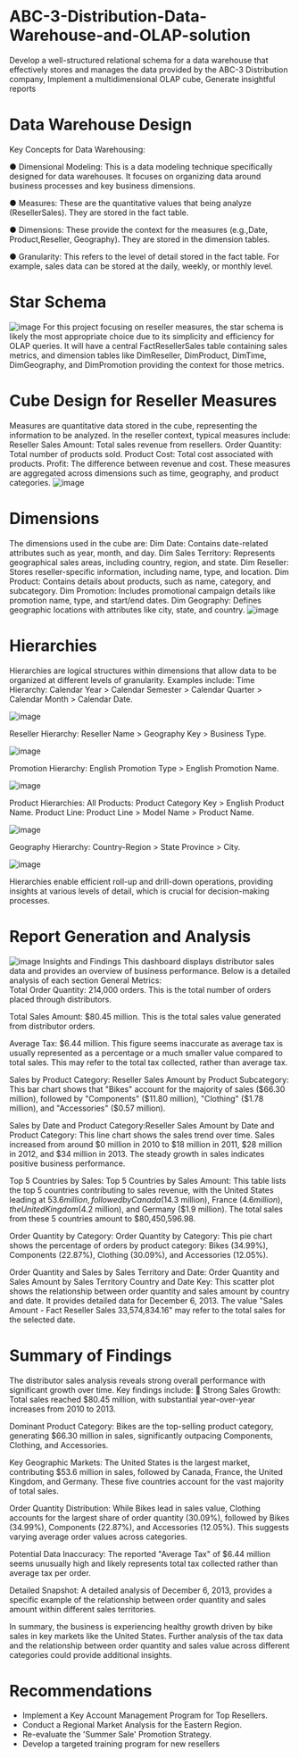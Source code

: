 # ABC-3-Distribution-Data-Warehouse-and-OLAP-solution
Develop a well-structured relational schema for a data warehouse that effectively stores and manages the data provided by the ABC-3 Distribution company, Implement a multidimensional OLAP cube, Generate insightful reports
# Data Warehouse Design
Key Concepts for Data Warehousing:

● Dimensional Modeling: This is a data modeling technique specifically designed for data
warehouses. It focuses on organizing data around business processes and key business
dimensions.

● Measures: These are the quantitative values that being analyze (ResellerSales). They are
stored in the fact table. 

● Dimensions: These provide the context for the measures (e.g.,Date, Product,Reseller, Geography). They are stored in the dimension tables. 

● Granularity: This refers to the level of detail stored in the fact table. For example, sales
data can be stored at the daily, weekly, or monthly level.
# Star Schema
![image](https://github.com/user-attachments/assets/557bd7a0-cc40-47aa-9b07-b90b703aa594)
For this project focusing on reseller measures, the star schema is likely the most appropriate choice
due to its simplicity and efficiency for OLAP queries. It will have a central FactResellerSales table
containing sales metrics, and dimension tables like DimReseller, DimProduct, DimTime, DimGeography, and DimPromotion providing the context for those metrics.
# Cube Design for Reseller Measures
Measures are quantitative data stored in the cube, representing the information to be analyzed. In
the reseller context, typical measures include:
Reseller Sales Amount: Total sales revenue from resellers.
Order Quantity: Total number of products sold.
Product Cost: Total cost associated with products. 
Profit: The difference between revenue and cost.
These measures are aggregated across dimensions such as time, geography, and product categories.
![image](https://github.com/user-attachments/assets/494ecd25-e7d8-4a49-8710-8b717a0d2a7b)
# Dimensions
The dimensions used in the cube are:
Dim Date: Contains date-related attributes such as year, month, and day. 
Dim Sales Territory: Represents geographical sales areas, including country, region, and state. 
Dim Reseller: Stores reseller-specific information, including name, type, and location. 
Dim Product: Contains details about products, such as name, category, and subcategory. 
Dim Promotion: Includes promotional campaign details like promotion name, type, and start/end
dates. 
Dim Geography: Defines geographic locations with attributes like city, state, and country.
![image](https://github.com/user-attachments/assets/8becdb6c-60f8-42ab-a9db-cde1e0883bbc)
# Hierarchies
Hierarchies are logical structures within dimensions that allow data to be organized at different
levels of granularity. Examples include:
Time Hierarchy:
Calendar Year > Calendar Semester > Calendar Quarter > Calendar Month > Calendar Date.

![image](https://github.com/user-attachments/assets/7074f04b-b7fb-490f-91df-afbe106104fa)

Reseller Hierarchy:
Reseller Name > Geography Key > Business Type.

![image](https://github.com/user-attachments/assets/d4570a13-a62c-4b46-8583-68a5ecbd8ddc)

Promotion Hierarchy:
English Promotion Type > English Promotion Name.

![image](https://github.com/user-attachments/assets/2d183c8c-abfd-42a5-8c75-ef82ff06d74d)

Product Hierarchies:
All Products: Product Category Key > English Product Name. Product Line: Product Line > Model Name > Product Name.

![image](https://github.com/user-attachments/assets/cdbbf2a4-7f72-4622-9a41-6731b8c99cd4)

Geography Hierarchy:
Country-Region > State Province > City.

![image](https://github.com/user-attachments/assets/ee90b52c-ec34-4185-a439-717e682a4cb9)

Hierarchies enable efficient roll-up and drill-down operations, providing insights at various levels
of detail, which is crucial for decision-making processes.
# Report Generation and Analysis
![image](https://github.com/user-attachments/assets/87201532-3f23-4d0b-9224-f178cd90bfe8)
Insights and Findings
This dashboard displays distributor sales data and provides an overview of business performance. Below is a detailed analysis of each section
General Metrics:  
Total Order Quantity: 214,000 orders. This is the total number of orders placed through
distributors. 

Total Sales Amount: $80.45 million. This is the total sales value generated from distributor
orders.  

Average Tax: $6.44 million. This figure seems inaccurate as average tax is usually
represented as a percentage or a much smaller value compared to total sales. This may refer
to the total tax collected, rather than average tax.

Sales by Product Category:
Reseller Sales Amount by Product Subcategory: This bar chart shows that "Bikes" account
for the majority of sales ($66.30 million), followed by "Components" ($11.80 million), "Clothing" ($1.78 million), and "Accessories" ($0.57 million). 

Sales by Date and Product Category:Reseller Sales Amount by Date and Product Category: This line chart shows the sales trend
over time. Sales increased from around $0 million in 2010 to $18 million in 2011, $28
million in 2012, and $34 million in 2013. The steady growth in sales indicates positive
business performance.

Top 5 Countries by Sales: Top 5 Countries by Sales Amount: This table lists the top 5 countries contributing to sales
revenue, with the United States leading at $53.6 million, followed by Canada ($14.3
million), France ($4.6 million), the United Kingdom ($4.2 million), and Germany ($1.9
million). The total sales from these 5 countries amount to $80,450,596.98. 

Order Quantity by Category: Order Quantity by Category: This pie chart shows the percentage of orders by product
category: Bikes (34.99%), Components (22.87%), Clothing (30.09%), and Accessories
(12.05%). 

Order Quantity and Sales by Sales Territory and Date: Order Quantity and Sales Amount by Sales Territory Country and Date Key: This scatter
plot shows the relationship between order quantity and sales amount by country and date. It
provides detailed data for December 6, 2013. The value "Sales Amount - Fact Reseller Sales
33,574,834.16" may refer to the total sales for the selected date.
# Summary of Findings
The distributor sales analysis reveals strong overall performance with significant growth over time. Key findings include:  Strong Sales Growth: Total sales reached $80.45 million, with substantial year-over-year
increases from 2010 to 2013. 

Dominant Product Category: Bikes are the top-selling product category, generating
$66.30 million in sales, significantly outpacing Components, Clothing, and Accessories.

Key Geographic Markets: The United States is the largest market, contributing $53.6
million in sales, followed by Canada, France, the United Kingdom, and Germany. These
five countries account for the vast majority of total sales. 

Order Quantity Distribution: While Bikes lead in sales value, Clothing accounts for the
largest share of order quantity (30.09%), followed by Bikes (34.99%), Components
(22.87%), and Accessories (12.05%). This suggests varying average order values across
categories. 

Potential Data Inaccuracy: The reported "Average Tax" of $6.44 million seems unusually
high and likely represents total tax collected rather than average tax per order. 

Detailed Snapshot: A detailed analysis of December 6, 2013, provides a specific example
of the relationship between order quantity and sales amount within different sales territories. 

In summary, the business is experiencing healthy growth driven by bike sales in key markets like
the United States. Further analysis of the tax data and the relationship between order quantity and
sales value across different categories could provide additional insights.
# Recommendations
- Implement a Key Account Management Program for Top Resellers.
- Conduct a Regional Market Analysis for the Eastern Region.
- Re-evaluate the 'Summer Sale' Promotion Strategy.
- Develop a targeted training program for new resellers
